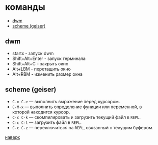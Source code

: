 # команды

- [dwm](#dwm)
- [scheme (geiser)](#scheme-geiser)

## dwm

- startx - запуск dwm
- Shift+Alt+Enter - запуск терминала
- Shift+Alt+C - закрыть окно
- Alt+LBM - перетащить окно
- Alt+RBM - изменить размер окна

## scheme (geiser)

- `C-x C-e` — выполнить выражение перед курсором.
- `C-M-x` — выполнить определение функции или переменной, в которой находится курсор.
- `C-c C-k` — скомпилировать и загрузить текущий файл в `REPL`.
- `C-c C-l` — загрузить файл в `REPL`.
- `C-c C-z` — переключиться на `REPL`, связанный с текущим буфером.

[наверх](#команды)

